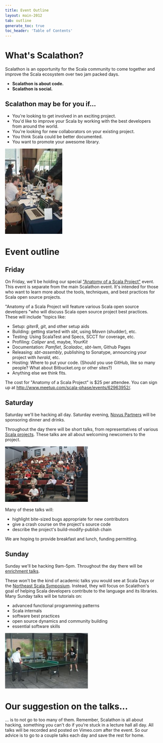 ```yaml
---
title: Event Outline
layout: main-2012
tab: outline
generate_toc: true
toc_header: 'Table of Contents'
---
```


# What's Scalathon?

Scalathon is an opportunity for the Scala community to come together and improve the Scala ecosystem over two jam packed days.

* **Scalathon is about code.**
* **Scalathon is social.**

## Scalathon may be for you if...

* You're looking to get involved in an exciting project.
* You'd like to improve your Scala by working with the best developers from around the world.
* You're looking for new collaborators on your existing project.
* You think Scala could be better documented.
* You want to promote your awesome library.

<img src="social.jpg" width="188" height="280" class="right photo"/>

# Event outline

## Friday

On Friday, we'll be holding our special 
["Anatomy of a Scala Project"][friday-meetup] event.
This event is separate from the main Scalathon event. It's intended for those
who want to learn more about the tools, techniques, and best practices for
Scala open source projects.

"Anatomy of a Scala Project will feature various Scala open source developers
"who will discuss Scala open source project best practices. These will include
"topics like:

* Setup: _giter8_, _git_, and other setup aids
* Building: getting started with _sbt_, using _Maven_ (shudder), etc.
* Testing: Using ScalaTest and Specs, SCCT for coverage, etc.
* Profiling: _Caliper_ and, maybe, _YourKit_
* Documentation: _Pamflet_, _Scaladoc_, _sbt-lwm_, Github Pages
* Releasing: _sbt-assembly_, publishing to Sonatype, announcing your project with _herald_, etc.
* Hosting: Where to put your code. (Should you use GitHub, like so many people? What about Bitbucket.org or other sites?)
* Anything else we think fits.

The cost for "Anatomy of a Scala Project" is $25 per attendee.  You can sign
up at <http://www.meetup.com/scala-phase/events/62963952/>.


## Saturday

Saturday we'll be hacking all day. Saturday evening, 
[Novus Partners](http://www.novus.com/) will be sponsoring dinner and drinks.

Throughout the day there will be short talks, from representatives of various
[Scala projects](projects.html). These talks are all about welcoming newcomers
to the project.

<img src="talks.jpg" width="272" height="182" class="right photo"/>

Many of these talks will:

* highlight bite-sized bugs appropriate for new contributors
* give a crash course on the project's source code
* describe the project's build-modify-publish chain

We are hoping to provide breakfast and lunch, funding permitting.

## Sunday

Sunday we'll be hacking 9am-5pm. Throughout the day there will be
[enrichment talks](talks.html).

These won't be the kind of academic talks you would see at Scala Days or the
[Northeast Scala Symposium](http://nescala.org/). Instead, they will focus on
Scalathon's goal of helping Scala developers contribute to the language and its
libraries. Many Sunday talks will be tutorials on:

* advanced functional programming patterns
* Scala internals
* software best practices
* open source dynamics and community building
* essential software skills 

<img src="ping-pong.jpg" width="272" height="182" class="right photo">

# Our suggestion on the talks...

... is to not go to too many of them. Remember, Scalathon is all about 
hacking, something you can't do if you're stuck in a lecture hall all day. All
talks will be recorded and posted on Vimeo.com after the event. So our advice
is to go to a couple talks each day and save the rest for home.

[friday-meetup]: http://www.meetup.com/scala-phase/events/62963952/

